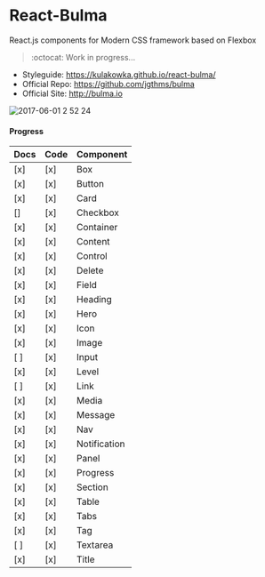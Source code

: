 # React-Bulma

React.js components for Modern CSS framework based on Flexbox

> :octocat: Work in progress...

- Styleguide: https://kulakowka.github.io/react-bulma/
- Official Repo: https://github.com/jgthms/bulma
- Official Site: http://bulma.io

![2017-06-01 2 52 24](https://cloud.githubusercontent.com/assets/557190/26658839/5da1e0f8-4675-11e7-8c24-3cf7c9a92275.png)

#### Progress

| Docs | Code | Component    |
|:-----|:-----|:-------------|
| [x]  | [x]  | Box          |
| [x]  | [x]  | Button       |
| [x]  | [x]  | Card         |
| []  | [x]  | Checkbox     |
| [x]  | [x]  | Container    |
| [x]  | [x]  | Content      |
| [x]  | [x]  | Control      |
| [x]  | [x]  | Delete       |
| [x]  | [x]  | Field        |
| [x]  | [x]  | Heading      |
| [x]  | [x]  | Hero         |
| [x]  | [x]  | Icon         |
| [x]  | [x]  | Image        |
| [ ]  | [x]  | Input        |
| [x]  | [x]  | Level        |
| [ ]  | [x]  | Link         |
| [x]  | [x]  | Media        |
| [x]  | [x]  | Message      |
| [x]  | [x]  | Nav          |
| [x]  | [x]  | Notification |
| [x]  | [x]  | Panel        |
| [x]  | [x]  | Progress     |
| [x]  | [x]  | Section      |
| [x]  | [x]  | Table        |
| [x]  | [x]  | Tabs         |
| [x]  | [x]  | Tag          |
| [ ]  | [x]  | Textarea     |
| [x]  | [x]  | Title        |
